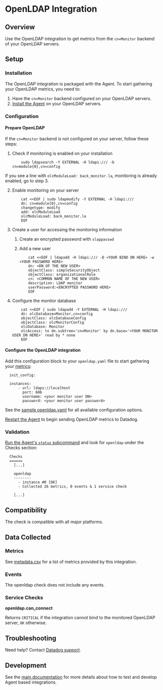 # OpenLDAP Integration

## Overview

Use the OpenLDAP integration to get metrics from the `cn=Monitor` backend of your OpenLDAP servers.

## Setup

### Installation

The OpenLDAP integration is packaged with the Agent. To start gathering your OpenLDAP metrics, you need to:

1. Have the `cn=Monitor` backend configured on your OpenLDAP servers.
2. [Install the Agent][1] on your OpenLDAP servers.

### Configuration

#### Prepare OpenLDAP

If the `cn=Monitor` backend is not configured on your server, follow these steps:

1. Check if monitoring is enabled on your installation

    ```
        sudo ldapsearch -Y EXTERNAL -H ldapi:/// -b cn=module{0},cn=config
    ```

If you see a line with `olcModuleLoad: back_monitor.la`, monitoring is already enabled, go to step 3.

2. Enable monitoring on your server

    ```
        cat <<EOF | sudo ldapmodify -Y EXTERNAL -H ldapi:///
        dn: cn=module{0},cn=config
        changetype: modify
        add: olcModuleLoad
        olcModuleLoad: back_monitor.la
        EOF
    ```

3. Create a user for accessing the monitoring information

    1. Create an encrypted password with `slappasswd`
    2. Add a new user

        ```
            cat <<EOF | ldapadd -H ldapi:/// -D <YOUR BIND DN HERE> -w <YOUR PASSWORD HERE>
            dn: <DN OF THE NEW USER>
            objectClass: simpleSecurityObject
            objectClass: organizationalRole
            cn: <COMMON NAME OF THE NEW USER>
            description: LDAP monitor
            userPassword:<ENCRYPTED PASSWORD HERE>
            EOF
        ```

4. Configure the monitor database

    ```
        cat <<EOF | sudo ldapadd -Y EXTERNAL -H ldapi:///
        dn: olcDatabase=Monitor,cn=config
        objectClass: olcDatabaseConfig
        objectClass: olcMonitorConfig
        olcDatabase: Monitor
        olcAccess: to dn.subtree='cn=Monitor' by dn.base='<YOUR MONITOR USER DN HERE>' read by * none
        EOF
    ```

#### Configure the OpenLDAP integration

Add this configuration block to your `openldap.yaml` file to start gathering your [metrics](#metrics):

```
  init_config:

  instances:
      - url: ldaps://localhost
        port: 686
        username: <your monitor user DN>
        password: <your monitor user password>
```

See the [sample openldap.yaml][2] for all available configuration options.

[Restart the Agent][3] to begin sending OpenLDAP metrics to Datadog.

### Validation

[Run the Agent's `status` subcommand][4] and look for `openldap` under the Checks section:

```
  Checks
  ======
    [...]

    openldap
    --------
      - instance #0 [OK]
      - Collected 26 metrics, 0 events & 1 service check

    [...]
```

## Compatibility

The check is compatible with all major platforms.

## Data Collected

### Metrics

See [metadata.csv][5] for a list of metrics provided by this integration.

### Events

The openldap check does not include any events.

### Service Checks

**openldap.can_connect**

Returns `CRITICAL` if the integration cannot bind to the monitored OpenLDAP server, `OK` otherwise.

## Troubleshooting

Need help? Contact [Datadog support][6].

## Development

See the [main documentation][7]
for more details about how to test and develop Agent based integrations.

[1]: https://app.datadoghq.com/account/settings#agent
[2]: https://github.com/DataDog/integrations-core/blob/master/openldap/datadog_checks/openldap/data/conf.yaml.example
[3]: https://docs.datadoghq.com/agent/guide/agent-commands/?tab=agentv6#start-stop-and-restart-the-agent
[4]: https://docs.datadoghq.com/agent/guide/agent-commands/?tab=agentv6#agent-status-and-information
[5]: https://github.com/DataDog/integrations-core/blob/master/openldap/metadata.csv
[6]: https://docs.datadoghq.com/help
[7]: https://docs.datadoghq.com/developers
